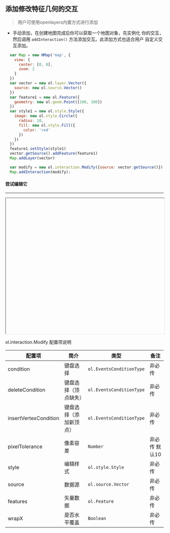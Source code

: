 ## 添加修改特征几何的交互

> 用户可使用openlayers内置方式进行添加

* 手动添加，在创建地图完成后你可以获取一个地图对象，先实例化
  你的交互，然后调用 ``addInteraction()`` 方法添加交互。此添加方式也适合用户
  自定义交互添加。
  
```javascript
  var Map = new HMap('map', {
    view: {
      center: [0, 0],
      zoom: 2
    }
  })
  var vector = new ol.layer.Vector({
    source: new ol.source.Vector()
  })
  var feature1 = new ol.Feature({
    geometry: new ol.geom.Point([100, 100])
  })
  var style1 = new ol.style.Style({
    image: new ol.style.Circle({
      radius: 10,
      fill: new ol.style.Fill({
        color: 'red'
      })
    })
  })
  feature1.setStyle(style1)
  vector.getSource().addFeature(feature1)
  Map.addLayer(vector)

  var modify = new ol.interaction.Modify({source: vector.getSource()});
  Map.addInteraction(modify);
```  

#### 尝试编辑它
---
<iframe width="100%" height="430"></iframe>

ol.interaction.Modify 配置项说明

| 配置项 | 简介 | 类型 | 备注 |
| --- | --- |--- | --- |
| condition | 键盘选择 | `ol.EventsConditionType` | 非必传 |
| deleteCondition | 键盘选择（顶点缺失） | `ol.EventsConditionType` | 非必传 |
| insertVertexCondition | 键盘选择（添加新顶点） | `ol.EventsConditionType` | 非必传 |
| pixelTolerance | 像素容差 | `Number` | 非必传 默认10 |
| style | 编辑样式 | `ol.style.Style` | 非必传 |
| source | 数据源 | `ol.source.Vector` | 非必传 |
| features | 矢量数据 | `ol.Feature` | 非必传 |
| wrapX | 是否水平覆盖 | `Boolean` | 非必传 |
